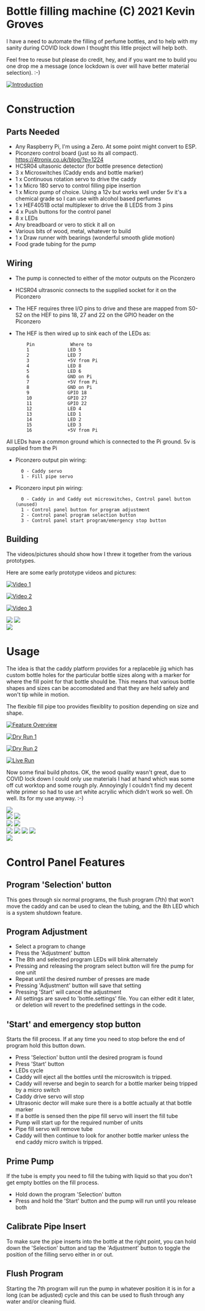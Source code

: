 Bottle filling machine (C) 2021 Kevin Groves
============================================

I have a need to automate the filling of perfume bottles, and to help with 
my sanity during COVID lock down I thought this little project will help both.

Feel free to reuse but please do credit, hey, and if you want me to build you one
drop me a message (once lockdown is over will have better material selection). :-)

[![Introduction](https://img.youtube.com/vi/9glj0tt7VoQ/0.jpg)](https://www.youtube.com/watch?v=9glj0tt7VoQ)


# Construction

## Parts Needed

* Any Raspberry Pi, I'm using a Zero. At some point might convert to ESP.
* Piconzero control board (just so its all compact). https://4tronix.co.uk/blog/?p=1224
* HCSR04 ultasonic detector (for bottle presence detection) 
* 3 x Microswitches (Caddy ends and bottle marker)
* 1 x Continuous rotation servo to drive the caddy
* 1 x Micro 180 servo to control filling pipe insertion 
* 1 x Micro pump of choice. Using a 12v but works well under 5v it's a chemical grade 
so I can use with alcohol based perfumes
* 1 x HEF4051B octal multiplexer to drive the 8 LEDS from 3 pins
* 4 x Push buttons for the control panel
* 8 x LEDs 
* Any breadboard or vero to stick it all on
* Various bits of wood, metal, whatever to build
* 1 x Draw runner with bearings (wonderful smooth glide motion)
* Food grade tubing for the pump

## Wiring

* The pump is connected to either of the motor outputs on the Piconzero
* HCSR04 ultrasonic connects to the supplied socket for it on the Piconzero
* The HEF requires three I/O pins to drive and these are mapped from S0-S2
on the HEF to pins 18, 27 and 22 on the GPIO header on the Piconzero
* The HEF is then wired up to sink each of the LEDs as:

          Pin             Where to
          1              LED 5
          2              LED 7
          3              +5V from Pi
          4              LED 8
          5              LED 6
          6              GND on Pi
          7              +5V from Pi
          8              GND on Pi
          9              GPIO 18 
          10             GPIO 27
          11             GPIO 22
          12             LED 4
          13             LED 1
          14             LED 2
          15             LED 3
          16             +5V from Pi


All LEDs have a common ground which is connected to the Pi ground.
5v is supplied from the Pi

* Piconzero output pin wiring:

        0 - Caddy servo
        1 - Fill pipe servo

* Piconzero input pin wiring:

        0 - Caddy in and Caddy out microswitches, Control panel button (unused)
        1 - Control panel button for program adjustment
        2 - Control panel program selection button
        3 - Control panel start program/emergency stop button


## Building

The videos/pictures should show how I threw it together from the various prototypes.

Here are some early prototype videos and pictures: 

[![Video 1](https://img.youtube.com/vi/vrkxeWaGT0Y/0.jpg)](https://www.youtube.com/watch?v=vrkxeWaGT0Y)

[![Video 2](https://img.youtube.com/vi/BeN0tJPjiZY/0.jpg)](https://www.youtube.com/watch?v=BeN0tJPjiZY)

[![Video 3](https://img.youtube.com/vi/YHZAN4LFCxw/0.jpg)](https://www.youtube.com/watch?v=YHZAN4LFCxw)


![](media/20210214_165817.jpg)
![](media/20210214_165822.jpg)  
![](media/20210215_085208.jpg)  




# Usage

The idea is that the caddy platform provides for a replaceble jig which has custom bottle holes for
the particular bottle sizes along with a marker for where the fill point for that bottle should be.
This means that various bottle shapes and sizes can be accomodated and that they are held safely and
won't tip while in motion.

The flexible fill pipe too provides flexiblity to position depending on size and shape.


[![Feature Overview](https://img.youtube.com/vi/HLgK549O6gQ/0.jpg)](https://www.youtube.com/watch?v=HLgK549O6gQ)

[![Dry Run 1](https://img.youtube.com/vi/8gWB_FIZPl4/0.jpg)](https://www.youtube.com/watch?v=8gWB_FIZPl4)

[![Dry Run 2](https://img.youtube.com/vi/HOjA3XgUOuc/0.jpg)](https://www.youtube.com/watch?v=HOjA3XgUOuc)

[![Live Run](https://img.youtube.com/vi/7t0mo8SHLEQ/0.jpg)](https://www.youtube.com/watch?v=7t0mo8SHLEQ)

Now some final build photos. OK, the wood quality wasn't great, due to COVID lock down I could only use materials I had at hand which was some off cut worktop and some rough ply. Annoyingly I couldn't find my decent white primer so had to use art white acryilic which didn't work so well. Oh well. Its for my 
use anyway. :-)

![](media/20210217_112518.jpg)  
![](media/20210217_112634.jpg)
![](media/20210217_112545.jpg)  
![](media/20210217_112656.jpg)
![](media/20210217_112554.jpg)  
![](media/20210217_112706.jpg)
![](media/20210217_112507.jpg) 
![](media/20210217_112601.jpg)
![](media/20210217_112512.jpg)  
![](media/20210217_112618.jpg)


# Control Panel Features

## Program 'Selection' button
This goes through six normal programs, the flush program (7th) that won't move the caddy and 
can be used to clean the tubing, and the 8th LED which is a system shutdown feature.

## Program Adjustment

* Select a program to change
* Press the 'Adjustment' button
* The 8th and selected program LEDs will blink alternately
* Pressing and releasing the program select button will fire the pump for one unit
* Repeat until the desired number of presses are made
* Pressing 'Adjustment' button will save that setting
* Pressing 'Start' will cancel the adjustment
* All settings are saved to 'bottle.settings' file. You can either edit it later, or 
deletion will revert to the predefined settings in the code.


## 'Start' and emergency stop button
Starts the fill process. If at any time you need to stop before the end of program hold this button down.

* Press 'Selection' button until the desired program is found
* Press 'Start' button
* LEDs cycle
* Caddy will eject all the bottles until the microswitch is tripped.
* Caddy will reverse and begin to search for a bottle marker being tripped by a micro switch
* Caddy drive servo will stop
* Ultrasonic dector will make sure there is a bottle actually at that bottle marker
* If a bottle is sensed then the pipe fill servo will insert the fill tube
* Pump will start up for the required number of units
* Pipe fill servo will remove tube
* Caddy will then continue to look for another bottle marker unless the end caddy micro switch is
tripped.

## Prime Pump
If the tube is empty you need to fill the tubing with liquid so that you don't get empty bottles on the fill process. 

* Hold down the program 'Selection' button
* Press and hold the 'Start' button and the pump will run until you release both

## Calibrate Pipe Insert
To make sure the pipe inserts into the bottle at the right point, you can hold down the 'Selection' 
button and tap the 'Adjustment' button to toggle the position of the filling servo either in or out.
     
## Flush Program
Starting the 7th program will run the pump in whatever position it is in for a long (can be adjusted) 
cycle and this can be used to flush through any water and/or cleaning fluid.





